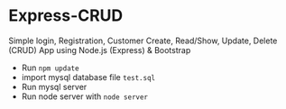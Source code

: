 # Express-CRUD
Simple login, Registration, Customer Create, Read/Show, Update, Delete (CRUD) App using Node.js (Express) & Bootstrap

- Run `npm update`
- import mysql database file `test.sql`
- Run mysql server
- Run node server with `node server`
